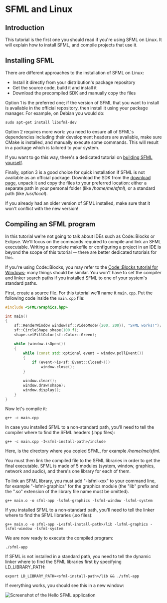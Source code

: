 # SFML and Linux

## Introduction

This tutorial is the first one you should read if you're using SFML on Linux.
It will explain how to install SFML, and compile projects that use it.

## Installing SFML

There are different approaches to the installation of SFML on Linux:

- Install it directly from your distribution's package repository
- Get the source code, build it and install it
- Download the precompiled SDK and manually copy the files

Option 1 is the preferred one; if the version of SFML that you want to install is available in the official repository, then install it using your package manager.
For example, on Debian you would do:

```
sudo apt-get install libsfml-dev
```

Option 2 requires more work: you need to ensure all of SFML's dependencies including their development headers are available, make sure CMake is installed, and manually execute some commands.
This will result in a package which is tailored to your system.
 
If you want to go this way, there's a dedicated tutorial on [building SFML yourself](https://www.sfml-dev.org/tutorials/2.6/compile-with-cmake.php "How to compile SFML").

Finally, option 3 is a good choice for quick installation if SFML is not available as an official package.
Download the SDK from the [download page](https://www.sfml-dev.org/download.php "Go to the download page"), unpack it and copy the files to your preferred location: either a separate path in your personal folder (like */home/me/sfml*), or a standard path (like */usr/local*).

If you already had an older version of SFML installed, make sure that it won't conflict with the new version!

## Compiling an SFML program

In this tutorial we're not going to talk about IDEs such as Code::Blocks or Eclipse.
We'll focus on the commands required to compile and link an SFML executable.
Writing a complete makefile or configuring a project in an IDE is beyond the scope of this tutorial -- there are better dedicated tutorials for this.
 
If you're using Code::Blocks, you may refer to the [Code::Blocks tutorial for Windows](https://www.sfml-dev.org/tutorials/2.6/start-cb.php "SFML and Code::Blocks"); many things should be similar.
You won't have to set the compiler and linker search paths if you installed SFML to one of your system's standard paths.

First, create a source file.
For this tutorial we'll name it `main.cpp`.
Put the following code inside the `main.cpp` file:

```cpp
#include <SFML/Graphics.hpp>

int main()
{
    sf::RenderWindow window(sf::VideoMode({200, 200}), "SFML works!");
    sf::CircleShape shape(100.f);
    shape.setFillColor(sf::Color::Green);

    while (window.isOpen())
    {
        while (const std::optional event = window.pollEvent())
        {
            if (event->is<sf::Event::Closed>())
                window.close();
        }

        window.clear();
        window.draw(shape);
        window.display();
    }
}
```

Now let's compile it:

```
g++ -c main.cpp
```

In case you installed SFML to a non-standard path, you'll need to tell the compiler where to find the SFML headers (.hpp files):

```
g++ -c main.cpp -I<sfml-install-path>/include
```

Here, *<sfml-install-path>* is the directory where you copied SFML, for example */home/me/sfml*.

You must then link the compiled file to the SFML libraries in order to get the final executable.
SFML is made of 5 modules (system, window, graphics, network and audio), and there's one library for each of them.
 
To link an SFML library, you must add "-lsfml-xxx" to your command line, for example "-lsfml-graphics" for the graphics module (the "lib" prefix and the ".so" extension of the library file name must be omitted).

```
g++ main.o -o sfml-app -lsfml-graphics -lsfml-window -lsfml-system
```

If you installed SFML to a non-standard path, you'll need to tell the linker where to find the SFML libraries (.so files):

```
g++ main.o -o sfml-app -L<sfml-install-path>/lib -lsfml-graphics -lsfml-window -lsfml-system
```

We are now ready to execute the compiled program:

```
./sfml-app
```

If SFML is not installed in a standard path, you need to tell the dynamic linker where to find the SFML libraries first by specifying LD_LIBRARY_PATH:

```
export LD_LIBRARY_PATH=<sfml-install-path>/lib && ./sfml-app
```

If everything works, you should see this in a new window:

![Screenshot of the Hello SFML application](https://www.sfml-dev.org/tutorials/2.6/images/start-linux-app.png "Screenshot of the Hello SFML application")

